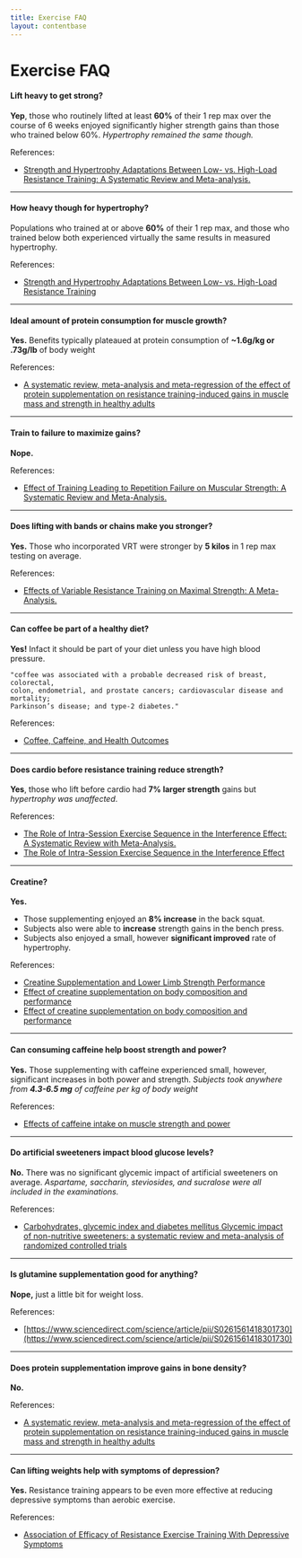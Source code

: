 ```yaml
---
title: Exercise FAQ
layout: contentbase
---
```

Exercise FAQ
======

#### Lift heavy to get strong?
**Yep**, those who routinely lifted at least **60%** of their 1 rep max over the course
of 6 weeks enjoyed significantly higher strength gains than those who trained
below 60%. _Hypertrophy remained the same though._

References:
* [Strength and Hypertrophy Adaptations Between Low- vs. High-Load Resistance Training: A Systematic Review and Meta-analysis.](https://www.ncbi.nlm.nih.gov/pubmed/28834797)

---

#### How heavy though for hypertrophy?
Populations who trained at or above **60%** of their 1 rep max, and those who
trained below both experienced virtually the same results in measured
hypertrophy.

References:
* [Strength and Hypertrophy Adaptations Between Low- vs. High-Load Resistance Training](https://www.ncbi.nlm.nih.gov/pubmed/28834797)

---

#### Ideal amount of protein consumption for muscle growth?
**Yes.** Benefits typically plateaued at protein consumption of **~1.6g/kg or .73g/lb**
of body weight

References:
* [A systematic review, meta-analysis and meta-regression of the effect of protein supplementation on resistance training-induced gains in muscle mass and strength in healthy adults](https://bjsm.bmj.com/content/52/6/376)

---

#### Train to failure to maximize gains?
**Nope.**

References:
* [Effect of Training Leading to Repetition Failure on Muscular Strength: A Systematic Review and Meta-Analysis.](https://www.ncbi.nlm.nih.gov/pubmed/26666744)

---

#### Does lifting with bands or chains make you stronger?
**Yes.** Those who incorporated VRT were stronger by **5 kilos** in 1 rep max
testing on average.

References:
* [Effects of Variable Resistance Training on Maximal Strength: A Meta-Analysis.](https://www.ncbi.nlm.nih.gov/pubmed/25968227)

---

#### Can coffee be part of a healthy diet?
**Yes!** Infact it should be part of your diet unless you have high blood pressure.

```
"coffee was associated with a probable decreased risk of breast, colorectal,
colon, endometrial, and prostate cancers; cardiovascular disease and mortality;
Parkinson’s disease; and type-2 diabetes."
```

References:
* [Coffee, Caffeine, and Health Outcomes](https://www.annualreviews.org/doi/abs/10.1146/annurev-nutr-071816-064941)

---

#### Does cardio before resistance training reduce strength? 
**Yes**, those who lift before cardio had **7% larger strength** gains but _hypertrophy
was unaffected_.

References:
* [The Role of Intra-Session Exercise Sequence in the Interference Effect: A Systematic Review with Meta-Analysis.](https://www.ncbi.nlm.nih.gov/pubmed/28917030)
* [The Role of Intra-Session Exercise Sequence in the Interference Effect](https://www.ncbi.nlm.nih.gov/pubmed/28917030)

---

#### Creatine?
**Yes.** 
* Those supplementing enjoyed an **8% increase** in the back squat.
* Subjects also were able to **increase** strength gains in the bench press.
* Subjects also enjoyed a small, however **significant improved** rate of hypertrophy.

References:
* [Creatine Supplementation and Lower Limb Strength Performance](https://www.ncbi.nlm.nih.gov/pubmed/25946994)
* [Effect of creatine supplementation on body composition and performance](https://www.ncbi.nlm.nih.gov/pubmed/12945830)
* [Effect of creatine supplementation on body composition and performance](https://www.ncbi.nlm.nih.gov/pubmed/12945830)

---

#### Can consuming caffeine help boost strength and power?
**Yes.** Those supplementing with caffeine experienced small, however,
significant increases in both power and strength.
_Subjects took anywhere from **4.3-6.5 mg** of caffeine per kg of body weight_

References:
* [Effects of caffeine intake on muscle strength and power](https://www.ncbi.nlm.nih.gov/pmc/articles/PMC5839013/)

---

#### Do artificial sweeteners impact blood glucose levels?
**No.** There was no significant glycemic impact of artificial sweeteners on
average.
_Aspartame, saccharin, steviosides, and sucralose were all included in the examinations._

References:
* [Carbohydrates, glycemic index and diabetes mellitus Glycemic impact of non-nutritive sweeteners: a systematic review and meta-analysis of randomized controlled trials](https://www.nature.com/articles/s41430-018-0170-6)

---

#### Is glutamine supplementation good for anything?
**Nope,** just a little bit for weight loss.

References:
* [https://www.sciencedirect.com/science/article/pii/S0261561418301730](https://www.sciencedirect.com/science/article/pii/S0261561418301730)

---

#### Does protein supplementation improve gains in bone density?
**No.**

References:
* [A systematic review, meta-analysis and meta-regression of the effect of protein supplementation on resistance training-induced gains in muscle mass and strength in healthy adults](https://bjsm.bmj.com/content/52/6/376)

---

#### Can lifting weights help with symptoms of depression?
**Yes.** Resistance training appears to be even more effective at reducing
depressive symptoms than aerobic exercise.

References:
* [Association of Efficacy of Resistance Exercise Training With Depressive Symptoms](https://jamanetwork.com/journals/jamapsychiatry/article-abstract/2680311)

